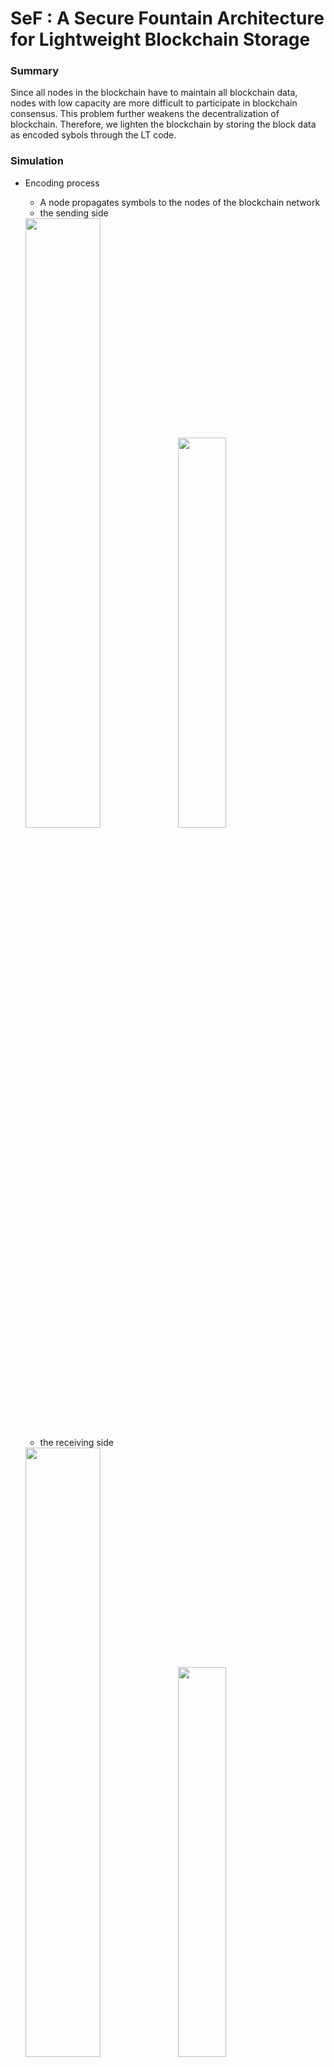 # SeF : A Secure Fountain Architecture for Lightweight Blockchain Storage


### Summary

Since all nodes in the blockchain have to maintain all blockchain data, nodes with low capacity are more difficult to participate in blockchain consensus. This problem further weakens the decentralization of blockchain. Therefore, we lighten the blockchain by storing the block data as encoded sybols through the LT code.

### Simulation 

- Encoding process
  - A node propagates symbols to the nodes of the blockchain network
  - the sending side
  <img src="https://user-images.githubusercontent.com/73271891/157414197-def0be43-7e86-46fa-9854-382beb7de8d1.jpg" width="50%">
  <img src="https://user-images.githubusercontent.com/73271891/157414365-65f1353a-1ca5-4bc6-a1b4-9efa91cb2b77.jpg" width="40%">

  - the receiving side
  <img src="https://user-images.githubusercontent.com/73271891/157414327-c4cfe6fb-73f3-44d0-a8ec-a49cbac9952d.jpg" width="50%">
  <img src="https://user-images.githubusercontent.com/73271891/157414426-1d684222-68c5-4f40-b71f-8d1b940273cb.jpg" width="40%">
  
- Decoding process
  - Decoding after receiving symbols from multiple nodes
  <img src="https://user-images.githubusercontent.com/73271891/157441202-4f76ed7f-a658-4d13-b30e-6c17c0416b26.jpg" width="40%">
  

  - Detecting malicious nodes
  <img src="https://user-images.githubusercontent.com/73271891/157441253-0255d06e-3edc-47be-b572-a9bf97d5d5c9.jpg" width="40%">
  <img src="https://user-images.githubusercontent.com/73271891/157441326-628a1fcd-dc0d-4063-ab87-37c7b9084db1.jpg" width="40%">
  
  


### REFERENCE
- [INTRODUCTION TO FOUNTAIN CODES: LT CODES WITH PYTHON](https://franpapers.com/en/algorithmic/2018-introduction-to-fountain-codes-lt-codes-with-python/)
- M. Dai, S. Zhang, H. Wang and S. Jin, "A Low Storage Room Requirement Framework for Distributed Ledger in Blockchain," in IEEE Access, vol. 6, pp. 22970-22975, 2018
- KADHE, Swanand; CHUNG, Jichan; RAMCHANDRAN, Kannan. SeF: A secure fountain architecture for slashing storage costs in blockchains. arXiv preprint arXiv:1906.12140, 2019.

